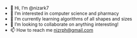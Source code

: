 - 👋 Hi, I’m @nizark7
- 👀 I’m interested in computer science and pharmacy
- 🌱 I’m currently learning algorithms of all shapes and sizes
- 💞️ I’m looking to collaborate on anything interesting!
- 📫 How to reach me nizrph@gmail.com

<!---
nizark7/nizark7 is a ✨ special ✨ repository because its `README.md` (this file) appears on your GitHub profile.
You can click the Preview link to take a look at your changes.
--->
